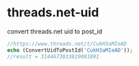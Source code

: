 # threads.net-uid
convert threads.net uid to post_id

```php
//https://www.threads.net/t/CukH3aMIeAD
echo (ConvertUidToPostId('CukH3aMIeAD'));
//result = 3144673033829081091
```
